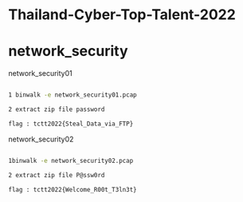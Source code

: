 # Thailand-Cyber-Top-Talent-2022
# network_security

network_security01
```bash

1 binwalk -e network_security01.pcap

2 extract zip file password

flag : tctt2022{Steal_Data_via_FTP}
```

network_security02
```bash

1binwalk -e network_security02.pcap

2 extract zip file P@ssw0rd

flag : tctt2022{Welcome_R00t_T3ln3t}
```
